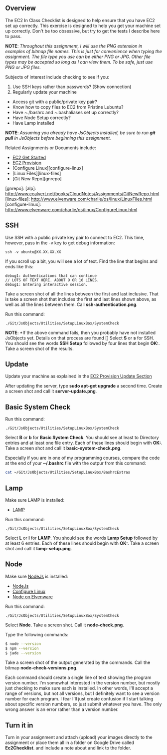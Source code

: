 ## Overview

The EC2 In Class Checklist is designed to help ensure that you have EC2 set up correctly. This exercise is designed to help you get your machine set up correctly. Don't be too obsessive, but try to get the tests I describe here to pass.

**NOTE**: *Throughout this assignment, I will use the PNG extension in examples of bitmap file names. This is just for convenience when typing the assignment. The file type you use can be either PNG or JPG. Other file types may be accepted so long as I can view them. To be safe, just use PNG or JPG files.*

Subjects of interest include checking to see if you:

1. Use SSH keys rather than passwords? (Show connection)
2. Regularly update your machine
- Access git with a public/private key pair?
- Know how to copy files to EC2 from Pristine Lubuntu?
- Have ~./bashrc and ~.bashaliases set up correctly?
- Have Node Setup correctly?
- Have Lamp installed

**NOTE**: *Assuming you already have JsObjects installed, be sure to run **git pull** in JsObjects before beginning this assignment.*

Related Assignments or Documents include:

- [EC2 Get Started][ec2gs]
- [EC2 Provision][ec2p]
- [Configure Linux][configure-linux]
- [Linux Files][linux-files]
- [Git New Repo][gnrepo]


[ec2gs]: http://www.ccalvert.net/books/CloudNotes/Assignments/Ec2GetStarted.html
[ec2p]: http://www.ccalvert.net/books/CloudNotes/Assignments/Ec2Provision.html
[gnrepo]: [alp]: http://www.ccalvert.net/books/CloudNotes/Assignments/GitNewRepo.html
[linux-files]: http://www.elvenware.com/charlie/os/linux/LinuxFiles.html
[configure-linux]: http://www.elvenware.com/charlie/os/linux/ConfigureLinux.html

## SSH

Use SSH with a public private key pair to connect to EC2. This time, however, pass in the -v key to get debug information:

```
ssh -v ubuntu@XX.XX.XX.XX
```

If you scroll up a bit, you will see a lot of text. Find the line that begins and ends like this:

```
debug1: Authentications that can continue
// LOTS OF TEXT HERE. ABOUT 9 OR 10 LINES.
debug1: Entering interactive session.
```

Take a screen shot of all the lines between the first and last inclusive. That is take a screen shot that includes the first and last lines shown above, as well as all the lines between them. Call **ssh-authentication.png**.

Run this command:

```
./Git/JsObjects/Utilities/SetupLinuxBox/SystemCheck
```

**NOTE**: *If the above command fails, then you probably have not installed JsObjects yet. Details on that process are found []
Select **S** or **s** for SSH. You should see the words **SSH Setup** followed by four lines that begin **OK:**. Take a screen shot of the results.

## Update

Update your machine as explained in the [EC2 Provision Update Section][ec2p-update]

[ec2p-update]: http://www.ccalvert.net/books/CloudNotes/Assignments/Ec2Provision.html#update-server

After updating the server, type **sudo apt-get upgrade** a second time. Create a screen shot and call it **server-update.png**.

## Basic System Check

Run this command:

```
./Git/JsObjects/Utilities/SetupLinuxBox/SystemCheck
```

Select **B** or **b** for **Basic System Check**. You should see at least to Directory entries and at least one file entry. Each of these lines should begin with **OK:**. Take a screen shot and call it **basic-system-check.png**.

Especially if you are in one of my programming courses, compare the code at the end of your **~/.bashrc** file with the outpur from this command:

```bash
cat ~/Git/JsObjects/Utilities/SetupLinuxBox/BashrcExtras
```

## Lamp

Make sure LAMP is installed:

- [LAMP](http://www.ccalvert.net/books/CloudNotes/Assignments/Ec2Provision.html#lamp)

Run this command:

```
./Git/JsObjects/Utilities/SetupLinuxBox/SystemCheck
```

Select **L** or **l** for **LAMP**. You should see the words **Lamp Setup** followed by at least 6 entries. Each of these lines should begin with **OK:**. Take a screen shot and call it **lamp-setup.png**.

## Node

Make sure [NodeJs](https://nodejs.org/) is installed:

- [NodeJs](http://www.ccalvert.net/books/CloudNotes/Assignments/Ec2Provision.html#install-node)
- [Configure Linux](http://www.elvenware.com/charlie/os/linux/ConfigureLinux.html#install-node)
- [Node on Elvenware](http://www.elvenware.com/charlie/development/web/JavaScript/NodeJs.html#node)

Run this command:

```
./Git/JsObjects/Utilities/SetupLinuxBox/SystemCheck
```

Select **Node**. Take a screen shot. Call it **node-check.png**.

Type the following commands:

```bash
$ node --version
$ npm --version
$ jade --version
```

Take a screen shot of the output generated by the commands. Call the bitmap **node-check-versions.png**.

Each command should create a single line of text showing the program version number. I'm somewhat interested in the version number, but mostly just checking to make sure each is installed. In other words, I'll accept a range of versions, but not all versions, but I definitely want to see a version number for each program. I fear I'll just create confusion if I start talking about specific version numbers, so just submit whatever you have. The only wrong answer is an error rather than a version number.

## Turn it in

Turn in your assignment and attach (upload) your images directly to the assignment or place them all in a folder on Google Drive called **Ec2Checklist**. and include a note about and link to the folder.
